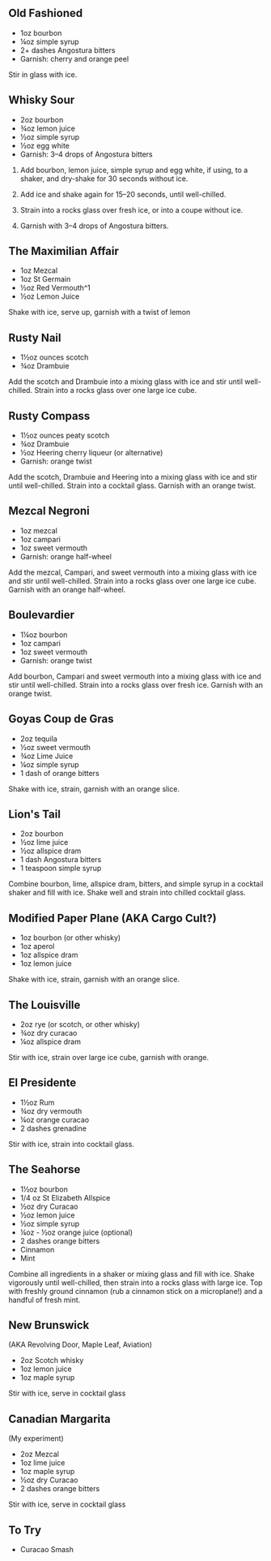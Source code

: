 ## Old Fashioned
- 1oz bourbon
- ¼oz simple syrup
- 2+ dashes Angostura bitters
- Garnish: cherry and orange peel

Stir in glass with ice.

## Whisky Sour
- 2oz bourbon
- ¾oz lemon juice
- ½oz simple syrup
- ½oz egg white
- Garnish: 3–4 drops of Angostura bitters

1. Add bourbon, lemon juice, simple syrup and egg white, if using, to a shaker, and dry-shake for 30 seconds without ice.

2. Add ice and shake again for 15–20 seconds, until well-chilled.

3. Strain into a rocks glass over fresh ice, or into a coupe without ice.

4. Garnish with 3–4 drops of Angostura bitters.

## The Maximilian Affair
- 1oz Mezcal
- 1oz St Germain
- ½oz Red Vermouth^1
- ½oz Lemon Juice

Shake with ice, serve up, garnish with a twist of lemon

## Rusty Nail 
- 1½oz ounces scotch
- ¾oz Drambuie

Add the scotch and Drambuie into a mixing glass with ice and stir until well-chilled. Strain into a rocks glass over one large ice cube. 

## Rusty Compass
- 1½oz ounces peaty scotch
- ¾oz Drambuie
- ½oz Heering cherry liqueur (or alternative)
- Garnish: orange twist 

Add the scotch, Drambuie and Heering into a mixing glass with ice and stir until well-chilled. Strain into a cocktail glass. Garnish with an orange twist. 

## Mezcal Negroni
- 1oz mezcal
- 1oz campari
- 1oz sweet vermouth
- Garnish: orange half-wheel 

Add the mezcal, Campari, and sweet vermouth into a mixing glass with ice and stir until well-chilled. Strain into a rocks glass over one large ice cube. Garnish with an orange half-wheel. 

## Boulevardier
- 1¼oz bourbon
- 1oz campari
- 1oz sweet vermouth
- Garnish: orange twist

Add bourbon, Campari and sweet vermouth into a mixing glass with ice and stir until well-chilled. Strain into a rocks glass over fresh ice. Garnish with an orange twist. 

## Goyas Coup de Gras
- 2oz tequila
- ½oz sweet vermouth
- ¾oz Lime Juice
- ¼oz simple syrup
- 1 dash of orange bitters

Shake with ice, strain, garnish with an orange slice.

## Lion's Tail
- 2oz bourbon
- ½oz lime juice
- ½oz allspice dram
- 1 dash Angostura bitters
- 1 teaspoon simple syrup

Combine bourbon, lime, allspice dram, bitters, and simple syrup in a cocktail shaker and fill with ice. Shake well and strain into chilled cocktail glass. 

## Modified Paper Plane (AKA Cargo Cult?)
- 1oz bourbon (or other whisky)
- 1oz aperol
- 1oz allspice dram
- 1oz lemon juice

Shake with ice, strain, garnish with an orange slice.

## The Louisville
- 2oz rye (or scotch, or other whisky)
- ¾oz dry curacao
- ¼oz allspice dram

Stir with ice, strain over large ice cube, garnish with orange.

## El Presidente
- 1½oz Rum
- ¾oz dry vermouth
- ¼oz orange curacao
- 2 dashes grenadine

Stir with ice, strain into cocktail glass.

## The Seahorse
- 1½oz bourbon
- 1/4 oz St Elizabeth Allspice
- ½oz dry Curacao
- ½oz lemon juice
- ½oz simple syrup
- ¼oz - ½oz orange juice (optional)
- 2 dashes orange bitters
- Cinnamon
- Mint

Combine all ingredients in a shaker or mixing glass and fill with ice. Shake vigorously until well-chilled, then strain into a rocks glass with large ice. Top with freshly ground cinnamon (rub a cinnamon stick on a microplane!) and a handful of fresh mint.

## New Brunswick
(AKA Revolving Door, Maple Leaf, Aviation)
- 2oz Scotch whisky
- 1oz lemon juice
- 1oz maple syrup

Stir with ice, serve in cocktail glass

## Canadian Margarita
(My experiment)
- 2oz Mezcal
- 1oz lime juice
- 1oz maple syrup
- ½oz dry Curacao
- 2 dashes orange bitters

Stir with ice, serve in cocktail glass

## To Try
- Curacao Smash
